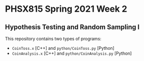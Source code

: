 # PHSX815 Spring 2021 Week 2

## Hypothesis Testing and Random Sampling I

This repository contains two types of programs:

- `CoinToss.x` [C++] and `python/CoinToss.py` [Python]
- `CoinAnalysis.x` [C++] and `python/CoinAnalysis.py` [Python] 
